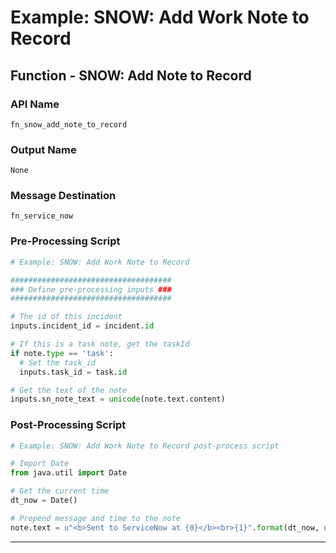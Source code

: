 <!--
    DO NOT MANUALLY EDIT THIS FILE
    THIS FILE IS AUTOMATICALLY GENERATED WITH resilient-circuits codegen
-->

# Example: SNOW: Add Work Note to Record

## Function - SNOW: Add Note to Record

### API Name
`fn_snow_add_note_to_record`

### Output Name
`None`

### Message Destination
`fn_service_now`

### Pre-Processing Script
```python
# Example: SNOW: Add Work Note to Record

####################################
### Define pre-processing inputs ###
####################################

# The id of this incident
inputs.incident_id = incident.id

# If this is a task note, get the taskId
if note.type == 'task':
  # Set the task_id
  inputs.task_id = task.id

# Get the text of the note
inputs.sn_note_text = unicode(note.text.content)
```

### Post-Processing Script
```python
# Example: SNOW: Add Work Note to Record post-process script

# Import Date
from java.util import Date

# Get the current time
dt_now = Date()

# Prepend message and time to the note
note.text = u"<b>Sent to ServiceNow at {0}</b><br>{1}".format(dt_now, unicode(note.text.content))
```

---

